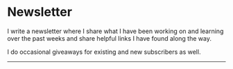 # Newsletter

I write a newsletter where I share what I have been working on and
learning over the past weeks and share helpful links I have found
along the way.

I do occasional giveaways for existing and new subscribers as well.

---
